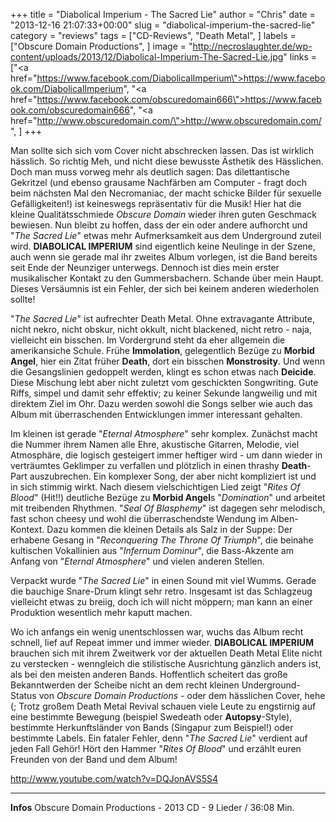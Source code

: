 +++
title = "Diabolical Imperium - The Sacred Lie"
author = "Chris"
date = "2013-12-16 21:07:33+00:00"
slug = "diabolical-imperium-the-sacred-lie"
category = "reviews"
tags = ["CD-Reviews", "Death Metal", ]
labels = ["Obscure Domain Productions", ]
image = "http://necroslaughter.de/wp-content/uploads/2013/12/Diabolical-Imperium-The-Sacred-Lie.jpg"
links = ["<a href=\"https://www.facebook.com/DiabolicalImperium\">https://www.facebook.com/DiabolicalImperium</a>", "<a href=\"https://www.facebook.com/obscuredomain666\">https://www.facebook.com/obscuredomain666</a>", "<a href=\"http://www.obscuredomain.com/\">http://www.obscuredomain.com/</a>", ]
+++

Man sollte sich sich vom Cover nicht abschrecken lassen. Das ist wirklich hässlich. So richtig Meh, und nicht diese bewusste Ästhetik des Hässlichen. Doch man muss vorweg mehr als deutlich sagen: Das dilettantische Gekritzel (und ebenso grausame Nachfärben am Computer - fragt doch beim nächsten Mal den Necromaniac, der macht schicke Bilder für sexuelle Gefälligkeiten!) ist keineswegs repräsentativ für die Musik! Hier hat die kleine Qualitätsschmiede _Obscure Domain_ wieder ihren guten Geschmack bewiesen. Nun bleibt zu hoffen, dass der ein oder andere aufhorcht und "_The Sacred Lie_" etwas mehr Aufmerksamkeit aus dem Underground zuteil wird. **DIABOLICAL IMPERIUM** sind eigentlich keine Neulinge in der Szene, auch wenn sie gerade mal ihr zweites Album vorlegen, ist die Band bereits seit Ende der Neunziger unterwegs. Dennoch ist dies mein erster musikalischer Kontakt zu den Gummersbachern. Schande über mein Haupt. Dieses Versäumnis ist ein Fehler, der sich bei keinem anderen wiederholen sollte!

"_The Sacred Lie_" ist aufrechter Death Metal. Ohne extravagante Attribute, nicht nekro, nicht obskur, nicht okkult, nicht blackened, nicht retro - naja, vielleicht ein bisschen. Im Vordergrund steht da eher allgemein die amerikansiche Schule. Frühe **Immolation**, gelegentlich Bezüge zu **Morbid Angel**, hier ein Zitat früher **Death**, dort ein bisschen **Monstrosity**. Und wenn die Gesangslinien gedoppelt werden, klingt es schon etwas nach **Deicide**. Diese Mischung lebt aber nicht zuletzt vom geschickten Songwriting. Gute Riffs, simpel und damit sehr effektiv; zu keiner Sekunde langweilig und mit direktem Ziel im Ohr. Dazu werden sowohl die Songs selber wie auch das Album mit überraschenden Entwicklungen immer interessant gehalten.

Im kleinen ist gerade "_Eternal Atmosphere_" sehr komplex. Zunächst macht die Nummer ihrem Namen alle Ehre, akustische Gitarren, Melodie, viel Atmosphäre, die logisch gesteigert immer heftiger wird - um dann wieder in verträumtes Geklimper zu verfallen und plötzlich in einen thrashy **Death**-Part auszubrechen. Ein komplexer Song, der aber nicht kompliziert ist und in sich stimmig wirkt. Nach diesem vielschichtigen Lied zeigt "_Rites Of Blood_" (Hit!!) deutliche Bezüge zu **Morbid Angel**s "_Domination_" und arbeitet mit treibenden Rhythmen. "_Seal Of Blasphemy_" ist dagegen sehr melodisch, fast schon cheesy und wohl die überraschendste Wendung im Alben-Kontext. Dazu kommen die kleinen Details als Salz in der Suppe: Der erhabene Gesang in "_Reconquering The Throne Of Triumph_", die beinahe kultischen Vokallinien aus "_Infernum Dominur_", die Bass-Akzente am Anfang von "_Eternal Atmosphere_" und vielen anderen Stellen.

Verpackt wurde "_The Sacred Lie_" in einen Sound mit viel Wumms. Gerade die bauchige Snare-Drum klingt sehr retro. Insgesamt ist das Schlagzeug vielleicht etwas zu breiig, doch ich will nicht möppern; man kann an einer Produktion wesentlich mehr kaputt machen.

Wo ich anfangs ein wenig unentschlossen war, wuchs das Album recht schnell, lief auf Repeat immer und immer wieder. **DIABOLICAL IMPERIUM** brauchen sich mit ihrem Zweitwerk vor der aktuellen Death Metal Elite nicht zu verstecken - wenngleich die stilistische Ausrichtung gänzlich anders ist, als bei den meisten anderen Bands. Hoffentlich scheitert das große Bekanntwerden der Scheibe nicht an dem recht kleinen Underground-Status von _Obscure Domain Productions_ - oder dem hässlichen Cover, hehe (; Trotz großem Death Metal Revival schauen viele Leute zu engstirnig auf eine bestimmte Bewegung (beispiel Swedeath oder **Autopsy**-Style), bestimmte Herkunftsländer von Bands (Singapur zum Beispiel!) oder bestimmte Labels. Ein fataler Fehler, denn "_The Sacred Lie_" verdient auf jeden Fall Gehör! Hört den Hammer "_Rites Of Blood_" und erzählt euren Freunden von der Band und dem Album!

http://www.youtube.com/watch?v=DQJonAVS5S4



---
**Infos**
Obscure Domain Productions - 2013
CD - 9 Lieder / 36:08 Min.

